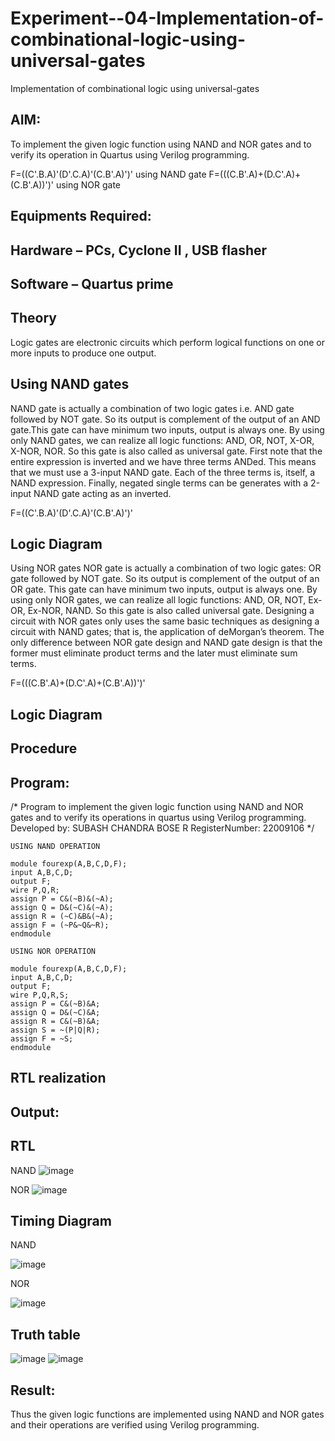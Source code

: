 # Experiment--04-Implementation-of-combinational-logic-using-universal-gates
Implementation of combinational logic using universal-gates
 
## AIM:
To implement the given logic function using NAND and NOR gates and to verify its operation in Quartus using Verilog programming.

F=((C'.B.A)'(D'.C.A)'(C.B'.A)')' using NAND gate
F=(((C.B'.A)+(D.C'.A)+(C.B'.A))')' using NOR gate
## Equipments Required:
## Hardware – PCs, Cyclone II , USB flasher
## Software – Quartus prime


## Theory
Logic gates are electronic circuits which perform logical functions on one or more inputs to produce one output. 

## Using NAND gates
NAND gate is actually a combination of two logic gates i.e. AND gate followed by NOT gate. So its output is complement of the output of an AND gate.This gate can have minimum two inputs, output is always one. By using only NAND gates, we can realize all logic functions: AND, OR, NOT, X-OR, X-NOR, NOR. So this gate is also called as universal gate. First note that the entire expression is inverted and we have three terms ANDed. This means that we must use a 3-input NAND gate. Each of the three terms is, itself, a NAND expression. Finally, negated single terms can be generates with a 2-input NAND gate acting as an inverted.

F=((C'.B.A)'(D'.C.A)'(C.B'.A)')'

## Logic Diagram

Using NOR gates
NOR gate is actually a combination of two logic gates: OR gate followed by NOT gate. So its output is complement of the output of an OR gate. This gate can have minimum two inputs, output is always one. By using only NOR gates, we can realize all logic functions: AND, OR, NOT, Ex-OR, Ex-NOR, NAND. So this gate is also called universal gate. Designing a circuit with NOR gates only uses the same basic techniques as designing a circuit with NAND gates; that is, the application of deMorgan’s theorem. The only difference between NOR gate design and NAND gate design is that the former must eliminate product terms and the later must eliminate sum terms.

F=(((C.B'.A)+(D.C'.A)+(C.B'.A))')'

## Logic Diagram
## Procedure
## Program:
/*
Program to implement the given logic function using NAND and NOR gates and to verify its operations in quartus using Verilog programming.
Developed by: SUBASH CHANDRA BOSE R
RegisterNumber:  22009106
*/
```
USING NAND OPERATION

module fourexp(A,B,C,D,F);  
input A,B,C,D;  
output F;  
wire P,Q,R;  
assign P = C&(~B)&(~A);  
assign Q = D&(~C)&(~A);  
assign R = (~C)&B&(~A);  
assign F = (~P&~Q&~R);  
endmodule  

USING NOR OPERATION

module fourexp(A,B,C,D,F);
input A,B,C,D;
output F;
wire P,Q,R,S;
assign P = C&(~B)&A;
assign Q = D&(~C)&A;
assign R = C&(~B)&A;
assign S = ~(P|Q|R);
assign F = ~S;
endmodule
```
## RTL realization


## Output:
## RTL

NAND
![image](https://user-images.githubusercontent.com/123537051/215270227-82b105d5-7c81-4e2f-b01e-7e520c95d0ac.png)

NOR
![image](https://user-images.githubusercontent.com/123537051/215270263-373bbe7f-2a43-4b21-ba9a-b78cf17e00e9.png)

## Timing Diagram

NAND

![image](https://user-images.githubusercontent.com/123537051/215270370-35a160cd-80ef-49e5-b66d-5e56adbb329d.png)

NOR

![image](https://user-images.githubusercontent.com/123537051/215270380-8fd8ec52-511b-4675-a68b-bd32f0f27dc2.png)

## Truth table
![image](https://user-images.githubusercontent.com/123537051/215270438-f410cfee-4f01-48c6-bbca-3b41e325cc9f.png)
![image](https://user-images.githubusercontent.com/123537051/215270454-f95cbdce-4b11-4156-810f-61dacc4b92b2.png)

## Result:
Thus the given logic functions are implemented using NAND and NOR gates and their operations are verified using Verilog programming.
